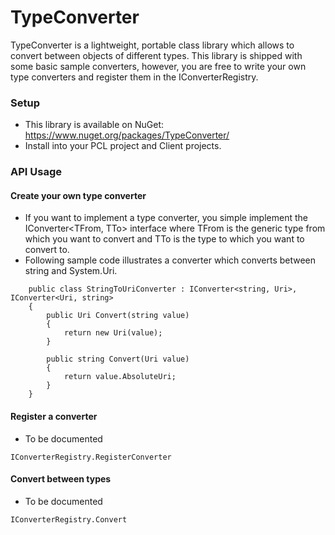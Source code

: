 # TypeConverter 
 TypeConverter is a lightweight, portable class library which allows to convert between objects of different types. This library is shipped with some basic sample converters, however, you are free to write your own type converters and register them in the IConverterRegistry.

### Setup
* This library is available on NuGet: https://www.nuget.org/packages/TypeConverter/
* Install into your PCL project and Client projects.

### API Usage
#### Create your own type converter
* If you want to implement a type converter, you simple implement the IConverter<TFrom, TTo> interface where TFrom is the generic type from which you want to convert and TTo is the type to which you want to convert to.
* Following sample code illustrates a converter which converts between string and System.Uri.
```
    public class StringToUriConverter : IConverter<string, Uri>, IConverter<Uri, string>
    {
        public Uri Convert(string value)
        {
            return new Uri(value);
        }

        public string Convert(Uri value)
        {
            return value.AbsoluteUri;
        }
    }
```

#### Register a converter
* To be documented
```
IConverterRegistry.RegisterConverter
```

#### Convert between types
* To be documented
```
IConverterRegistry.Convert
```
